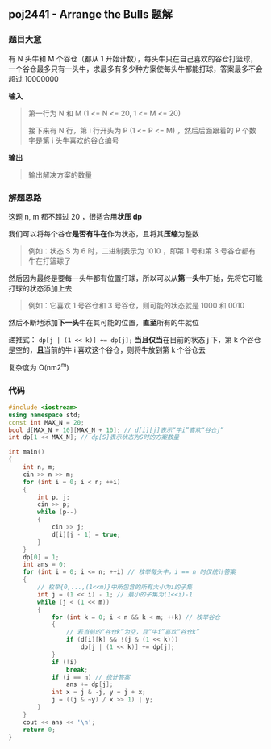 ## poj2441 - Arrange the Bulls 题解



### 题目大意

有 N 头牛和 M 个谷仓（都从 1 开始计数），每头牛只在自己喜欢的谷仓打篮球，一个谷仓最多只有一头牛，求最多有多少种方案使每头牛都能打球，答案最多不会超过 10000000

**输入**

>
> 第一行为 N 和 M (1 <= N <= 20, 1 <= M <= 20)
>
> 接下来有 N 行，第 i 行开头为 P (1 <= P <= M) ，然后后面跟着的 P 个数字是第 i 头牛喜欢的谷仓编号

**输出**

>
> 输出解决方案的数量



### 解题思路

这题 n, m 都不超过 20 ，很适合用**状压 dp**

我们可以将每个谷仓**是否有牛在**作为状态，且将其**压缩**为整数

>  例如：状态 S 为 6 时，二进制表示为 1010 ，即第 1 号和第 3 号谷仓都有牛在打篮球了

然后因为最终是要每一头牛都有位置打球，所以可以从**第一头**牛开始，先将它可能打球的状态添加上去

> 例如：它喜欢 1 号谷仓和 3 号谷仓，则可能的状态就是 1000 和 0010

然后不断地添加**下一头**牛在其可能的位置，**直至**所有的牛就位

递推式： `dp[j | (1 << k)] += dp[j];` **当且仅当**在目前的状态 j 下，第 k 个谷仓是空的，**且**当前的牛 i 喜欢这个谷仓，则将牛放到第 k 个谷仓去

复杂度为 O(nm2<sup>m</sup>)



### 代码

``` c++
#include <iostream>
using namespace std;
const int MAX_N = 20;
bool d[MAX_N + 10][MAX_N + 10]; // d[i][j]表示“牛i”喜欢“谷仓j”
int dp[1 << MAX_N]; // dp[S]表示状态为S时的方案数量

int main()
{
    int n, m;
    cin >> n >> m;
    for (int i = 0; i < n; ++i)
    {
        int p, j;
        cin >> p;
        while (p--)
        {
            cin >> j;
            d[i][j - 1] = true;
        }
    }
    dp[0] = 1;
    int ans = 0;
    for (int i = 0; i <= n; ++i) // 枚举每头牛，i == n 时仅统计答案
    {
        // 枚举{0,...,(1<<m)}中所包含的所有大小为i的子集
        int j = (1 << i) - 1; // 最小的子集为(1<<i)-1
        while (j < (1 << m))
        {
            for (int k = 0; i < n && k < m; ++k) // 枚举谷仓
            {
                // 若当前的“谷仓k”为空，且“牛i”喜欢“谷仓k”
                if (d[i][k] && !(j & (1 << k)))
                    dp[j | (1 << k)] += dp[j];
            }
            if (!i)
                break;
            if (i == n) // 统计答案
                ans += dp[j];
            int x = j & -j, y = j + x;
            j = ((j & ~y) / x >> 1) | y;
        }
    }
    cout << ans << '\n';
    return 0;
}
```

